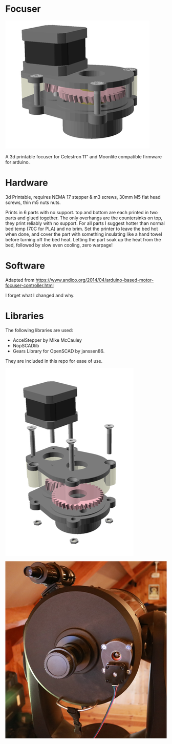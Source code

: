 # Focuser

![3d Render](images/header.png)

A 3d printable focuser for Celestron 11" and Moonlite compatible firmware for arduino.

# Hardware

3d Printable, requires NEMA 17 stepper & m3 screws, 30mm M5 flat head screws, thin m5 nuts nuts.

Prints in 6 parts with no support. top and bottom are each printed in two parts and glued together. The only overhangs are the countersinks on top, they print reliably with no support. For all parts I suggest hotter than normal bed temp (70C for PLA) and no brim. Set the printer to leave the bed hot when done, and cover the part with something insulating like a hand towel before turning off the bed heat. Letting the part soak up the heat from the bed, followed by slow even cooling, zero warpage!

# Software

Adapted from https://www.andico.org/2014/04/arduino-based-motor-focuser-controller.html

I forget what I changed and why.

# Libraries

The following libraries are used:

* AccelStepper by Mike McCauley
* NopSCADlib
* Gears Library for OpenSCAD by janssen86.

They are included in this repo for ease of use.

![3d Render](images/exploded.png)

![In Use](images/IMG_1626.JPG)
